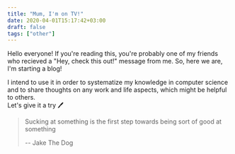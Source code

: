 ```yaml
---
title: "Mum, I'm on TV!"
date: 2020-04-01T15:17:42+03:00
draft: false
tags: ["other"]
---
```


Hello everyone!  If you're reading this, you're probably one of my friends who recieved a "Hey, check this out!" message from me.
So, here we are, I'm starting a blog!

<!--more-->
I intend to use it in order to systematize my knowledge in computer science and to share thoughts on any work and life aspects, which might be helpful to others.  
Let's give it a try :pen:

> Sucking at something is the first step towards being sort of good at something
> 
> -- Jake The Dog




